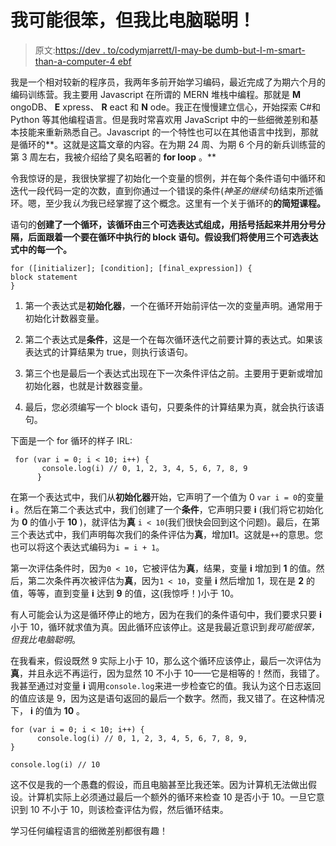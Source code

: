 # 我可能很笨，但我比电脑聪明！

> 原文:[https://dev . to/codymjarrett/I-may-be dumb-but-I-m-smart-than-a-computer-4 ebf](https://dev.to/codymjarrett/i-may-be-dumb-but-i-m-smarter-than-a-computer-4ebf)

我是一个相对较新的程序员，我两年多前开始学习编码，最近完成了为期六个月的编码训练营。我主要用 Javascript 在所谓的 MERN 堆栈中编程。那就是 **M** ongoDB、 **E** xpress、 **R** eact 和 **N** ode。我正在慢慢建立信心，开始探索 C#和 Python 等其他编程语言。但是我时常喜欢用 JavaScript 中的一些细微差别和基本技能来重新熟悉自己。Javascript 的一个特性也可以在其他语言中找到，那就是循环的**。这就是这篇文章的内容。在为期 24 周、为期 6 个月的新兵训练营的第 3 周左右，我被介绍给了臭名昭著的 **for loop** 。**

令我惊讶的是，我很快掌握了初始化一个变量的惯例，并在每个条件语句中循环和迭代一段代码一定的次数，直到你通过一个错误的条件(*神圣的继续句*)结束所述循环。嗯，至少我*认为*我已经掌握了这个概念。这里有一个关于循环的**的简短课程。**

语句的**创建了一个循环，该循环由三个可选表达式组成，用括号括起来并用分号分隔，后面跟着一个要在循环中执行的 block 语句。假设我们将使用三个可选表达式中的每一个。** 

```
for ([initializer]; [condition]; [final_expression]) {
block statement
} 
```

1.  第一个表达式是**初始化器**，一个在循环开始前评估一次的变量声明。通常用于初始化计数器变量。

2.  第二个表达式是**条件**，这是一个在每次循环迭代之前要计算的表达式。如果该表达式的计算结果为 true，则执行该语句。

3.  第三个也是最后一个表达式出现在下一次条件评估之前。主要用于更新或增加初始化器，也就是计数器变量。

4.  最后，您必须编写一个 block 语句，只要条件的计算结果为真，就会执行该语句。

下面是一个 for 循环的样子 IRL:

```
 for (var i = 0; i < 10; i++) {
       console.log(i) // 0, 1, 2, 3, 4, 5, 6, 7, 8, 9 
      } 
```

在第一个表达式中，我们从**初始化器**开始，它声明了一个值为 0 `var i = 0`的变量 **i** 。然后在第二个表达式中，我们创建了一个**条件**，它声明只要 **i** (我们将它初始化为 **0** 的值小于 **10** )，就评估为**真** `i < 10`(我们很快会回到这个问题)。最后，在第三个表达式中，我们声明每次我们的条件评估为**真**，增加**I**1。这就是`++`的意思。您也可以将这个表达式编码为`i = i + 1`。

第一次评估条件时，因为`0 < 10`，它被评估为**真**，结果，变量 **i** 增加到 **1** 的值。然后，第二次条件再次被评估为**真**，因为`1 < 10`，变量 **i** 然后增加 1，现在是 **2** 的值，等等，直到变量 **i** 达到 **9** 的值，这(我惊呼！)小于 10。

有人可能会认为这是循环停止的地方，因为在我们的条件语句中，我们要求只要 **i** 小于 10，循环就求值为真。因此循环应该停止。这是我最近意识到*我可能很笨，但我比电脑聪明*。

在我看来，假设既然 9 实际上小于 10，那么这个循环应该停止，最后一次评估为**真**，并且永远不再运行，因为显然 10 不小于 10——它是相等的！然而，我错了。我甚至通过对变量 **i** 调用`console.log`来进一步检查它的值。我认为这个日志返回的值应该是 9，因为这是语句返回的最后一个数字。然而，我又错了。在这种情况下， **i** 的值为 **10** 。

```
for (var i = 0; i < 10; i++) {
      console.log(i) // 0, 1, 2, 3, 4, 5, 6, 7, 8, 9, 
}

console.log(i) // 10 
```

这不仅是我的一个愚蠢的假设，而且电脑甚至比我还笨。因为计算机无法做出假设。计算机实际上必须通过最后一个额外的循环来检查 10 是否小于 10。一旦它意识到 10 不小于 10，则该检查评估为假，然后循环结束。

学习任何编程语言的细微差别都很有趣！